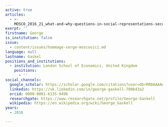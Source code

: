 ```yaml
---
active: true
articles:
  - >-
    MOSCO_2016_21_what-and-why-questions-in-social-representations-securing-moscovicis-legacy
exerpt: ''
firstname: George
is_institution: false
issue:
  - content/issues/hommage-serge-moscovici.md
language: null
lastname: Gaskel
positions_and_institutions:
  - institution: London School of Economics, United Kingdom
    positions:
      - ''
social_channels:
  google_scholar: https://scholar.google.com/citations?user=ObrRRDAAAAAJ&hl=en
  linkedin: https://uk.linkedin.com/in/george-gaskell-780b43a2
  orcid: 0000-0001-6135-9496
  researchgate: https://www.researchgate.net/profile/George-Gaskell
  wikipedia: https://en.wikipedia.org/wiki/George_Gaskell
years:
  - 2016

---
```

